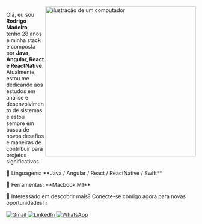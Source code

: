 <img src="https://raw.githubusercontent.com/MicaelliMedeiros/micaellimedeiros/master/image/computer-illustration.png" alt="ilustração de um computador" min-width="400px" max-width="400px" width="400px" align="right">

<p align="left"> 
  Olá, eu sou <strong>Rodrigo Madeiro</strong>, tenho 28 anos e minha stack é composta por <strong>Java, Angular, React e ReactNative.</strong></br> Atualmente, estou me dedicando aos estudos em análise e desenvolvimento de sistemas e estou sempre em busca de novos desafios e maneiras de contribuir para projetos significativos.
</p>
<p align="left">
  🥊 Linguagens: **Java / Angular / React / ReactNative / Swift**
</p>

<p align="left">
  💼 Ferramentas: **Macbook M1**
</p>

<p align="left">
  💌 Interessado em descobrir mais? Conecte-se comigo agora para novas oportunidades! ⤵️
</p>

<p align="left">
  <a href="mailto:madeiro-rodrigo@gmail.com" title="Gmail">
    <img src="https://img.shields.io/badge/-Gmail-FF0000?style=flat-square&labelColor=FF0000&logo=gmail&logoColor=white" alt="Gmail"/>
  </a>
  <a href="https://br.linkedin.com/in/madeiro" title="LinkedIn">
    <img src="https://img.shields.io/badge/-Linkedin-0e76a8?style=flat-square&logo=Linkedin&logoColor=white" alt="LinkedIn"/>
  </a>
  <a href="https://wa.me/5583986424932" title="WhatsApp">
    <img src="https://img.shields.io/badge/-WhatsApp-25d366?style=flat-square&labelColor=25d366&logo=whatsapp&logoColor=white" alt="WhatsApp"/>
  </a>
</p>

